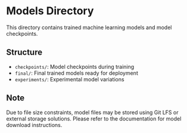 # Models Directory

This directory contains trained machine learning models and model checkpoints.

## Structure
- `checkpoints/`: Model checkpoints during training
- `final/`: Final trained models ready for deployment
- `experiments/`: Experimental model variations

## Note
Due to file size constraints, model files may be stored using Git LFS or external storage solutions. Please refer to the documentation for model download instructions.
